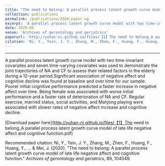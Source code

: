 ```yaml
---
title: "The need to belong: A parallel process latent growth curve model of late life negative affect and cognitive function"
collection: publications
permalink: /publications/2020-paper-ag
excerpt: 'A parallel process latent growth curve model with two time-invariant covariates and seven time-varying covariates was used to demonstrate the joint trajectories of NA and CF to assess their related factors in the elderly during a 12-year period.Significant association of negative affect and cognitive decline was found at baseline and over time for our sample. Poorer initial cognitive performance predicted a faster increase in negative affect over time. Being female was associated with worse initial performance and a faster rate of deterioration of NA and CF. Regular exercise, married status, social activities, and Mahjong playing were associated with slower rates of negative affect increase and cognitive decline.'
date: 2020-04
venue: 'Archives of gerontology and geriatrics'
paperurl: 'http://yuhan-ni.github.io/files/【1】The need to belong_A parallel process latent growth curve model of late life negative affect and cognitive function.pdf'
citation: 'Ni, Y., Tein, J. Y., Zhang, M., Zhen, F., Huang, F., Huang, Y., ... & Mei, J. (2020). "The need to belong: A parallel process latent growth curve model of late life negative affect and cognitive function." <i>Archives of gerontology and geriatrics</i>, 89, 104049.'
---
```

* * *
A parallel process latent growth curve model with two time-invariant covariates and seven time-varying covariates was used to demonstrate the joint trajectories of NA and CF to assess their related factors in the elderly during a 12-year period.Significant association of negative affect and cognitive decline was found at baseline and over time for our sample. Poorer initial cognitive performance predicted a faster increase in negative affect over time. Being female was associated with worse initial performance and a faster rate of deterioration of NA and CF. Regular exercise, married status, social activities, and Mahjong playing were associated with slower rates of negative affect increase and cognitive decline.

[Download paper here](http://yuhan-ni.github.io/files/【1】The need to belong_A parallel process latent growth curve model of late life negative affect and cognitive function.pdf)

Recommended citation: Ni, Y., Tein, J. Y., Zhang, M., Zhen, F., Huang, F., Huang, Y., ... & Mei, J. (2020). "The need to belong: A parallel process latent growth curve model of late life negative affect and cognitive function." <i>Archives of gerontology and geriatrics</i>, 89, 104049.
